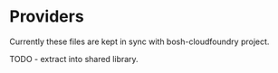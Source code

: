 # Providers

Currently these files are kept in sync with bosh-cloudfoundry project.

TODO - extract into shared library.
